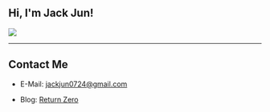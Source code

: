 <h2> Hi, I'm Jack Jun!</h2>
<p>
  <img src="https://github-readme-stats.mrdulin.vercel.app/api?username=Jackjun724&show_icons=true&hide_border=true&hide=prs&theme=buefy">
</p>

*** 

<h2>Contact Me</h2>

- E-Mail: <jackjun0724@gmail.com>

- Blog: [Return Zero](https://www.retzero.com)

